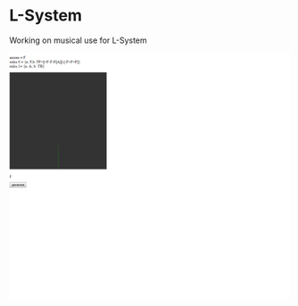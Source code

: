 # L-System



Working on musical use for L-System
<p align="center">
  <img src="https://raw.githubusercontent.com/wisespira/L-System/master/its%20the%20giff.gif">
</p>
